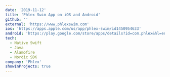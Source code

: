 ```yaml
---
date: '2019-11-12'
title: 'Phlex Swim App on iOS and Android'
github: ''
external: 'https://www.phlexswim.com'
ios: 'https://apps.apple.com/us/app/phlex-swim/id1450954633'
android: 'https://play.google.com/store/apps/details?id=com.phlex&hl=en_US&gl=US'
tech:
  - Native Swift
  - Java
  - Alamofire
  - Nordic SDK
company: 'Phlex'
showInProjects: true
---
```

